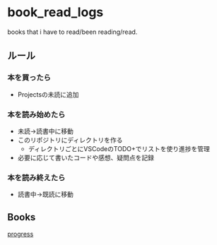 # book_read_logs
books that i have to read/been reading/read.

## ルール

### 本を買ったら
- Projectsの未読に追加

### 本を読み始めたら
- 未読->読書中に移動
- このリポジトリにディレクトリを作る
  - ディレクトリごとにVSCodeのTODO+でリストを使り進捗を管理
- 必要に応じて書いたコードや感想、疑問点を記録

### 本を読み終えたら
- 読書中->既読に移動

## Books
[progress](https://github.com/kotarou1192/book_read_logs/projects/1)
